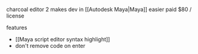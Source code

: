 charcoal editor 2 makes dev in [[Autodesk Maya|Maya]] easier
paid $80 / license

features
- [[Maya script editor syntax highlight]]
- don't remove code on enter
